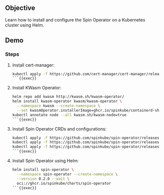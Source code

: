 ## Objective
Learn how to install and configure the Spin Operator on a Kubernetes cluster using Helm.

## Demo

### Steps

1. Install cert-manager:
   ```bash
   kubectl apply -f https://github.com/cert-manager/cert-manager/releases/download/v1.14.0/cert-manager.yaml
   ```{{exec}}

2. Install KWasm Operator:
   ```bash
   helm repo add kwasm http://kwasm.sh/kwasm-operator/
   helm install kwasm-operator kwasm/kwasm-operator \
     --namespace kwasm --create-namespace \
     --set kwasmOperator.installerImage=ghcr.io/spinkube/containerd-shim-spin/node-installer:v0.13.1
   kubectl annotate node --all kwasm.sh/kwasm-node=true
   ```{{exec}}

3. Install Spin Operator CRDs and configurations:
   ```bash
   kubectl apply -f https://github.com/spinkube/spin-operator/releases/download/v0.2.0/spin-operator.crds.yaml
   kubectl apply -f https://github.com/spinkube/spin-operator/releases/download/v0.2.0/spin-runtimeclass.yaml
   kubectl apply -f https://github.com/spinkube/spin-operator/releases/download/v0.2.0/spin-app-executor.yaml
   ```{{exec}}

4. Install Spin Operator using Helm:
   ```bash
   helm install spin-operator \
     --namespace spin-operator --create-namespace \
     --version 0.2.0 --wait \
     oci://ghcr.io/spinkube/charts/spin-operator
   ```{{exec}}
